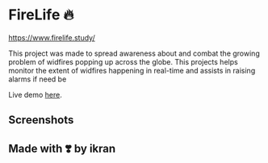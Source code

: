 # FireLife 🔥

<https://www.firelife.study/>

This project was made to spread awareness about and combat the growing problem of widfires popping up across the globe. This projects helps monitor the extent of widfires happening in real-time and assists in raising alarms if need be

Live demo [here]().

## Screenshots

## Made with ❣️ by ikran

